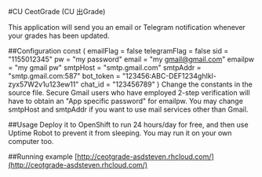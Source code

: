 #CU CeotGrade (CU 出Grade)

This application will send you an email or Telegram notification whenever your grades has been updated.

##Configuration
	const (
		emailFlag    = false
		telegramFlag = false
		sid          = "1155012345"
		pw           = "my password"
		email        = "my gmail@gmail.com"
		emailpw      = "my gmail pw"
		smtpHost     = "smtp.gmail.com"
		smtpAddr     = "smtp.gmail.com:587"
		bot_token    = "123456:ABC-DEF1234ghIkl-zyx57W2v1u123ew11"
		chat_id      = "123456789"
	)
Change the constants in the source file. Secure Gmail users who have employed
2-step verification will have to obtain an "App specific password" for emailpw.
You may change smtpHost and smtpAddr if you want to use mail services other than Gmail.

##Usage
Deploy it to OpenShift to run 24 hours/day for free, and then use Uptime Robot to prevent it from sleeping.
You may run it on your own computer too.

##Running example
[http://ceotgrade-asdsteven.rhcloud.com/](http://ceotgrade-asdsteven.rhcloud.com/)
